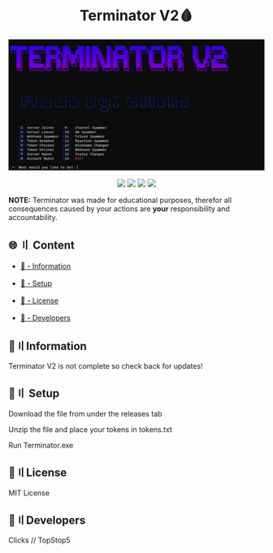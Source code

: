 <h1 align="center">
  Terminator V2🩸
</h1>


<img src = ".\images\terminator.png">


<p align="center">
  <img src="https://img.shields.io/badge/discord.py-V2.0-brightgreen">
  <img src="https://img.shields.io/github/last-commit/TopStop5/Terminator?style=flat-square">
  <img src="https://img.shields.io/github/forks/TopStop5/Terminator?color=%02B039&label=Forks&style=flat-square">
  <img src="https://img.shields.io/github/stars/TopStop5/Terminator?color=%02B039&label=Stars&style=flat-square">
</p>

**NOTE:**
 Terminator was made for educational purposes, therefor all consequences caused by your actions are **your** responsibility and accountability.
## <a id="content"></a>🌐 〢 Content
- [🌟・Information](#info)
* [📁・Setup](#setup)
- [💎・License](#setup)
* [📝・Developers](#devs)


## <a id="info"></a>🌟〢Information
Terminator V2 is not complete so check back for updates!



## <a id="setup"></a>📁〢 Setup
Download the file from under the releases tab

Unzip the file and place your tokens in tokens.txt

Run Terminator.exe

## <a id="license"></a>💎〢License
MIT License

## <a id="devs"></a>📝〢Developers
Clicks // TopStop5



